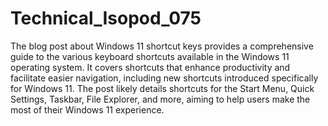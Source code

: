 # Technical_Isopod_075
The blog post about Windows 11 shortcut keys provides a comprehensive guide to the various keyboard shortcuts available in the Windows 11 operating system. It covers shortcuts that enhance productivity and facilitate easier navigation, including new shortcuts introduced specifically for Windows 11. The post likely details shortcuts for the Start Menu, Quick Settings, Taskbar, File Explorer, and more, aiming to help users make the most of their Windows 11 experience.

